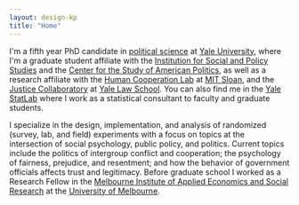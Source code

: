 ```yaml
---
layout: design-kp
title: "Home"
---
```


I'm a fifth year PhD candidate in [political science](https://politicalscience.yale.edu/) at [Yale University](https://www.yale.edu/), where I'm a graduate student affiliate with the [Institution for Social and Policy Studies](https://isps.yale.edu/) and the [Center for the Study of American Politics](https://csap.yale.edu/), as well as a research affiliate with the [Human Cooperation Lab](http://davidrand-cooperation.com/lab/) at [MIT Sloan](https://mitsloan.mit.edu/), and the [Justice Collaboratory](https://law.yale.edu/justice-collaboratory) at [Yale Law School](https://law.yale.edu/). You can also find me in the [Yale StatLab](http://statlab.stat.yale.edu/) where I work as a statistical consultant to faculty and graduate students.

I specialize in the design, implementation, and analysis of randomized (survey, lab, and field) experiments with a focus on topics at the intersection of social psychology, public policy, and politics. Current topics include the politics of intergroup conflict and cooperation; the psychology of fairness, prejudice, and resentment; and how the behavior of government officials affects trust and legitimacy. Before graduate school I worked as a Research Fellow in the [Melbourne Institute of Applied Economics and Social Research](http://melbourneinstitute.unimelb.edu.au/) at the [University of Melbourne](http://www.unimelb.edu.au/). 
